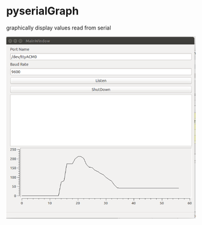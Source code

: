 # pyserialGraph
graphically display values read from serial

![alt tag](https://raw.githubusercontent.com/suhussai/pyserialGraph/master/pyserialGraphScreenshot.png)
